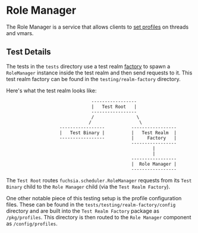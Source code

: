 # Role Manager

The Role Manager is a service that allows clients to
[set profiles](https://fuchsia.dev/reference/syscalls/object_set_profile?hl=en)
on threads and vmars.

## Test Details

The tests in the `tests` directory use a test realm
[factory](https://fuchsia.dev/fuchsia-src/development/testing/components/test_realm_factory?hl=en)
to spawn a `RoleManager` instance inside the test realm and then send requests
to it. This test realm factory can be found in the `testing/realm-factory`
directory.

Here's what the test realm looks like:

                                    -----------------
                                    |   Test Root   |
                                    -----------------
                                    /                \
                                   /                  \
                        -----------------          -----------------
                        |   Test Binary |          |   Test Realm  |
                        -----------------          |     Factory   |
                                                   -----------------
                                                           |
                                                           |
                                                   -----------------
                                                   |  Role Manager |
                                                   -----------------

The `Test Root` routes `fuchsia.scheduler.RoleManager` requests from its
`Test Binary` child to the `Role Manager` child (via the `Test Realm Factory`).

One other notable piece of this testing setup is the profile configuration
files. These can be found in the `tests/testing/realm-factory/config` directory
and are built into the `Test Realm Factory` package as `/pkg/profiles`. This
directory is then routed to the `Role Manager` component as `/config/profiles`.
